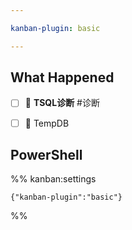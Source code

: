 ```yaml
---

kanban-plugin: basic

---
```


## What Happened

- [ ] 📄 **TSQL诊断** #诊断
- [ ] 🚀 TempDB


## PowerShell





%% kanban:settings
```
{"kanban-plugin":"basic"}
```
%%